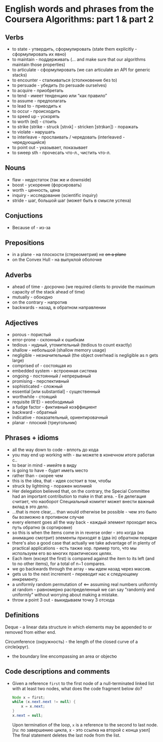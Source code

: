 ﻿# English words and phrases from the Coursera Algorithms: part 1 & part 2

## Verbs

- to state - утвердить, сформулировать (state them explicitly - сформулировать их явно)
- to maintain - поддерживать (... and make sure that our algorithms maintain those properties)
- to articulate - сформулировать (we can articulate an API for generic stacks)
- to encounter - сталкиваться (столкновение без to)
- to persuade - убедить (to persuade ourselves)
- to acquire - приобретать
- to tend - имеет тенденцию или “как правило”
- to assume - предполагать
- to lead to - приводить к
- to occur - происходить
- to speed up - ускорять
- to worth (ed) - стоить
- to strike (strike - struck [strʌk] - stricken [strɪkən]) - поражать
- to violate - нарушать
- to interleave - прослаивать / чередовать (interleaved - чередующийся)
- to point out - указывает, показывает
- to sweep sth - прочесать что-л., чистить что-л.

## Nouns

- flaw - недостаток (так же и downside)
- boost - ускорение (форсировать)
- worth - ценность, цена
- inquiry - исследование (scientific inquiry)
- stride - шаг, большой шаг (может быть в смысле успеха)

## Conjuctions

- Because of - из-за

## Prepositions

- in a plane - на плоскости (стереометрия)
  не ~~on a plane~~
- on the Convex Hull - на выпуклой оболочке

## Adverbs

- ahead of time - досрочно (we required clients to provide the maximum capacity of the stack ahead of time)
- mutually - обоюдно
- on the contrary - напротив
- backwards - назад, в обратном направлении

## Adjectives

- porous - пористый
- error-prone - склонный к ошибкам
- tedious - нудный, утомительный (tedious to count exactly)
- shallow - небольшой (shallow memory usage)
- negligible - незначительный (the object overhead is negligible as n gets large)
- comprised of - состоящая из
- embedded system - встроенная система
- ongoing - постоянный / непрерывный
- promising - перспективный
- sophisticated - сложный
- essential [или substantial] - существенный
- worthwhile - стоящий
- requisite (R'E) - необходимый
- a fudge factor - фиктивный коэффициент
- backward - обратный
- indicative - показательный, ориентировачный
- planar - плоский (треугольник)

## Phrases + idioms

- all the way down to code - вплоть до кода
- you may end up working with - вы можете в конечном итоге работая с..
- to bear in mind - имейте в виду
- is going to have - будет иметь место
- rather than - скорее чем
- this is the idea, that - идея состоит в том, чтобы
- struck by lightning - поражен молнией
- Her delegation believed that, on the contrary, the Special Committee had an important contribution to make in that area. - Ее делегация считает, что наоборот Специальный комитет может внести важный вклад в это дело.
- ...that is more clear,... than would otherwise be possible - чем это было бы возможно в противном случае  
- every element goes all the way back - каждый элемент проходит весь путь обратно (в сортировке)
- so this is when the items come in in reverse order - это когда (на анимацию смотрит) элементы приходят в (два in) обратном порядке
- there's also a good case that actually we take advantage of in plenty of practical applications - есть также хор. пример того, что мы используем его во многих практических целях.
- Each item (except the first) is compared against the item to its left (and to no other items), for a total of n−1 compares.
- we go backwards through the array - мы идем назад через массив.
- gets us to the next increment - переводит нас к следующему инкременту.
- a uniformly random permutation of <== assuming real numbers uniformly at random - равномерно распределенный
  we can say "randomly and uniformly" without worrying about making a mistake.
- throw a point 3 out - выкидываем точку 3 отсюда

## Definitions

Deque - a linear data structure in which elements may be appended to or removed from either end.

Circumference (окружность) - the length of the closed curve of a circle(круг).
  - the boundary line encompassing an area or objectю

## Code descriptions and comments

- Given a reference `first` to the first node of a null-terminated linked list with at least two nodes, what does the code fragment below do?

    ```Java
    Node x = first;
    while (x.next.next != null) {
        x = x.next;
    }
    x.next = null;
    ```

    Upon termination of the loop, `x` is a reference to the second to last node. [ru: по завершению цикла, х - это ссылка на второй с конца узел] The final statement deletes the last node from the list.
